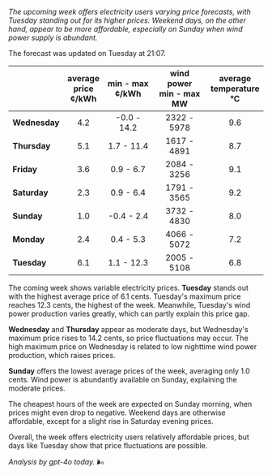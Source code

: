 *The upcoming week offers electricity users varying price forecasts, with Tuesday standing out for its higher prices. Weekend days, on the other hand, appear to be more affordable, especially on Sunday when wind power supply is abundant.*

The forecast was updated on Tuesday at 21:07.

|              | average<br>price<br>¢/kWh | min - max<br>¢/kWh | wind power<br>min - max<br>MW | average<br>temperature<br>°C |
|:-------------|:----------------:|:----------------:|:-------------:|:-------------:|
| **Wednesday**  | 4.2            | -0.0 - 14.2      | 2322 - 5978   | 9.6           |
| **Thursday**      | 5.1            | 1.7 - 11.4       | 1617 - 4891   | 8.7           |
| **Friday**    | 3.6            | 0.9 - 6.7        | 2084 - 3256   | 9.1           |
| **Saturday**     | 2.3            | 0.9 - 6.4        | 1791 - 3565   | 9.2           |
| **Sunday**    | 1.0            | -0.4 - 2.4       | 3732 - 4830   | 8.0           |
| **Monday**    | 2.4            | 0.4 - 5.3        | 4066 - 5072   | 7.2           |
| **Tuesday**      | 6.1            | 1.1 - 12.3       | 2005 - 5108   | 6.8           |

The coming week shows variable electricity prices. **Tuesday** stands out with the highest average price of 6.1 cents. Tuesday's maximum price reaches 12.3 cents, the highest of the week. Meanwhile, Tuesday's wind power production varies greatly, which can partly explain this price gap.

**Wednesday** and **Thursday** appear as moderate days, but Wednesday's maximum price rises to 14.2 cents, so price fluctuations may occur. The high maximum price on Wednesday is related to low nighttime wind power production, which raises prices.

**Sunday** offers the lowest average prices of the week, averaging only 1.0 cents. Wind power is abundantly available on Sunday, explaining the moderate prices.

The cheapest hours of the week are expected on Sunday morning, when prices might even drop to negative. Weekend days are otherwise affordable, except for a slight rise in Saturday evening prices.

Overall, the week offers electricity users relatively affordable prices, but days like Tuesday show that price fluctuations are possible.

*Analysis by gpt-4o today.* 🌬️
